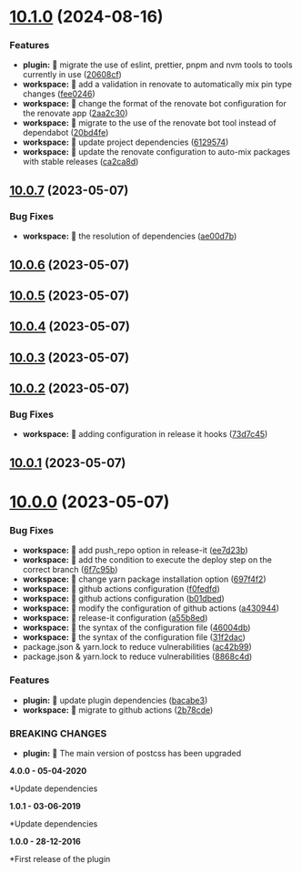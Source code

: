 

# [10.1.0](https://github.com/DUBANGARCIA/postcss-no-important/compare/10.0.7...10.1.0) (2024-08-16)


### Features

* **plugin:** 🎸 migrate the use of eslint, prettier, pnpm and nvm tools to tools currently in use ([20608cf](https://github.com/DUBANGARCIA/postcss-no-important/commit/20608cfd01c34634cf2015aa18f2c41e9cd493b8))
* **workspace:** 🎸 add a validation in renovate to automatically mix pin type changes ([fee0246](https://github.com/DUBANGARCIA/postcss-no-important/commit/fee02462cb2433b4cc239763661a101feed445d7))
* **workspace:** 🎸 change the format of the renovate bot configuration for the renovate app ([2aa2c30](https://github.com/DUBANGARCIA/postcss-no-important/commit/2aa2c3055799aadffe6bb86058fe360e4546beb4))
* **workspace:** 🎸 migrate to the use of the renovate bot tool instead of dependabot ([20bd4fe](https://github.com/DUBANGARCIA/postcss-no-important/commit/20bd4fefe0aeceb79b6418d81285c12381950660))
* **workspace:** 🎸 update project dependencies ([6129574](https://github.com/DUBANGARCIA/postcss-no-important/commit/61295740f23a1a300fed4c859b9f037491e56649))
* **workspace:** 🎸 update the renovate configuration to auto-mix packages with stable releases ([ca2ca8d](https://github.com/DUBANGARCIA/postcss-no-important/commit/ca2ca8d27d4df5e303b3e651fe364e1c2db156b7))

## [10.0.7](https://github.com/DUBANGARCIA/postcss-no-important/compare/10.0.6...10.0.7) (2023-05-07)

### Bug Fixes

- **workspace:** 🐛 the resolution of dependencies ([ae00d7b](https://github.com/DUBANGARCIA/postcss-no-important/commit/ae00d7b62a0779be37950f745165ca4b7d84bcdb))

## [10.0.6](https://github.com/DUBANGARCIA/postcss-no-important/compare/10.0.5...10.0.6) (2023-05-07)

## [10.0.5](https://github.com/DUBANGARCIA/postcss-no-important/compare/10.0.4...10.0.5) (2023-05-07)

## [10.0.4](https://github.com/DUBANGARCIA/postcss-no-important/compare/10.0.3...10.0.4) (2023-05-07)

## [10.0.3](https://github.com/DUBANGARCIA/postcss-no-important/compare/10.0.2...10.0.3) (2023-05-07)

## [10.0.2](https://github.com/DUBANGARCIA/postcss-no-important/compare/10.0.1...10.0.2) (2023-05-07)

### Bug Fixes

- **workspace:** 🐛 adding configuration in release it hooks ([73d7c45](https://github.com/DUBANGARCIA/postcss-no-important/commit/73d7c455303be948257b38d095cecda33bc78551))

## [10.0.1](https://github.com/DUBANGARCIA/postcss-no-important/compare/10.0.0...10.0.1) (2023-05-07)

# [10.0.0](https://github.com/DUBANGARCIA/postcss-no-important/compare/v1.0.0...10.0.0) (2023-05-07)

### Bug Fixes

- **workspace:** 🐛 add push_repo option in release-it ([ee7d23b](https://github.com/DUBANGARCIA/postcss-no-important/commit/ee7d23b882594202165fac2cfc0515853dcac824))
- **workspace:** 🐛 add the condition to execute the deploy step on the correct branch ([6f7c95b](https://github.com/DUBANGARCIA/postcss-no-important/commit/6f7c95b5893d1ebeb4353886691d1a6233f53047))
- **workspace:** 🐛 change yarn package installation option ([697f4f2](https://github.com/DUBANGARCIA/postcss-no-important/commit/697f4f2283167d1102e85efaebc79e501d9f4fbe))
- **workspace:** 🐛 github actions configuration ([f0fedfd](https://github.com/DUBANGARCIA/postcss-no-important/commit/f0fedfd648f6956ff083f7167e9ab1b71cabe506))
- **workspace:** 🐛 github actions configuration ([b01dbed](https://github.com/DUBANGARCIA/postcss-no-important/commit/b01dbed55b31f3a027ae0a60fcf409ddb3dbac45))
- **workspace:** 🐛 modify the configuration of github actions ([a430944](https://github.com/DUBANGARCIA/postcss-no-important/commit/a430944f46b82d86ad16280547b69e4a8a2c8050))
- **workspace:** 🐛 release-it configuration ([a55b8ed](https://github.com/DUBANGARCIA/postcss-no-important/commit/a55b8ed9239262ef8f5142c873c6d9c1b1e159b4))
- **workspace:** 🐛 the syntax of the configuration file ([46004db](https://github.com/DUBANGARCIA/postcss-no-important/commit/46004db2744f70b176abd3a79808ddd39b7097c1))
- **workspace:** 🐛 the syntax of the configuration file ([31f2dac](https://github.com/DUBANGARCIA/postcss-no-important/commit/31f2dac0ca3da356583e4c86ab7c2cf795437e5b))
- package.json & yarn.lock to reduce vulnerabilities ([ac42b99](https://github.com/DUBANGARCIA/postcss-no-important/commit/ac42b99d62f2d59da60f277f87a3784a2bdcb281))
- package.json & yarn.lock to reduce vulnerabilities ([8868c4d](https://github.com/DUBANGARCIA/postcss-no-important/commit/8868c4d6e679e52a118df031a2a8c57f8699b0e0))

### Features

- **plugin:** 🎸 update plugin dependencies ([bacabe3](https://github.com/DUBANGARCIA/postcss-no-important/commit/bacabe3bcc3ff58acc5cc13d6f54fd2ee09cab5b))
- **workspace:** 🎸 migrate to github actions ([2b78cde](https://github.com/DUBANGARCIA/postcss-no-important/commit/2b78cdef8f551d724965f050433ec573d5a8a84b))

### BREAKING CHANGES

- **plugin:** 🧨 The main version of postcss has been upgraded

**4.0.0 - 05-04-2020**

\*Update dependencies

**1.0.1 - 03-06-2019**

\*Update dependencies

**1.0.0 - 28-12-2016**

\*First release of the plugin
